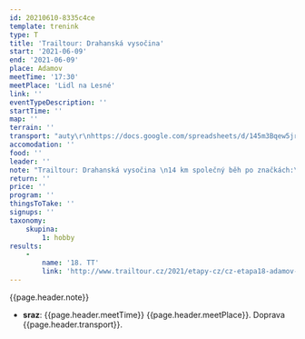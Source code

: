 ```yaml
---
id: 20210610-8335c4ce
template: trenink
type: T
title: 'Trailtour: Drahanská vysočina'
start: '2021-06-09'
end: '2021-06-09'
place: Adamov
meetTime: '17:30'
meetPlace: 'Lidl na Lesné'
link: ''
eventTypeDescription: ''
startTime: ''
map: ''
terrain: ''
transport: "auty\r\nhttps://docs.google.com/spreadsheets/d/145m3Bqew5jruHF1qA-vd2CX1yMDIKu5nsyVkQ0Ir888/edit?usp=sharing"
accomodation: ''
food: ''
leader: ''
note: "Trailtour: Drahanská vysočina \n14 km společný běh po značkách:\nhttp://www.trailtour.cz/2021/etapy-cz/cz-etapa18-adamov-drahanska-vrchovina/"
return: ''
price: ''
program: ''
thingsToTake: ''
signups: ''
taxonomy:
    skupina:
        1: hobby
results:
    -
        name: '18. TT'
        link: 'http://www.trailtour.cz/2021/etapy-cz/cz-etapa18-adamov-drahanska-vrchovina/#vysledky'
---
```


{{page.header.note}}
* **sraz**: {{page.header.meetTime}} {{page.header.meetPlace}}. Doprava {{page.header.transport}}.
